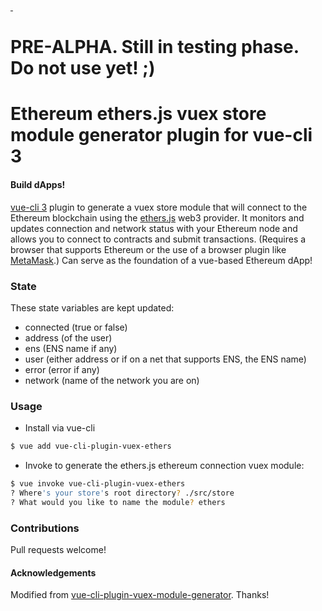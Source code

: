 <a href="https://npmjs.com/package/vue-cli-plugin-ethers">
    <img alt="" src="https://img.shields.io/npm/v/vue-cli-plugin-ethers/latest.svg?style=flat-square">
</a>
<a href="https://npmjs.com/package/vue-cli-plugin-ethers">
    <img alt="" src="https://img.shields.io/npm/dm/vue-cli-plugin-ethers.svg?style=flat-square">
</a>

# PRE-ALPHA. Still in testing phase. Do not use yet! ;)

# Ethereum ethers.js vuex store module generator plugin for vue-cli 3
#### Build dApps!

[vue-cli 3](https://github.com/vuejs/vue-cli) plugin to generate a vuex store module that will connect to the Ethereum blockchain using the [ethers.js](https://github.com/ethers-io/ethers.js/) web3 provider. It monitors and updates connection and network status with your Ethereum node and allows you to connect to contracts and submit transactions. (Requires a browser that supports Ethereum or the use of a browser plugin like [MetaMask](https://metamask.io/).) Can serve as the foundation of a vue-based Ethereum dApp!

### State
These state variables are kept updated:
* connected (true or false)
* address (of the user)
* ens (ENS name if any)
* user (either address or if on a net that supports ENS, the ENS name)
* error (error if any)
* network (name of the network you are on)

### Usage

- Install via vue-cli

```sh
$ vue add vue-cli-plugin-vuex-ethers
```

- Invoke to generate the ethers.js ethereum connection vuex module:

```sh
$ vue invoke vue-cli-plugin-vuex-ethers
? Where's your store's root directory? ./src/store
? What would you like to name the module? ethers
```

### Contributions
Pull requests welcome!



#### Acknowledgements
Modified from [vue-cli-plugin-vuex-module-generator](https://github.com/paulgv/vue-cli-plugin-vuex-module-generator). Thanks!
